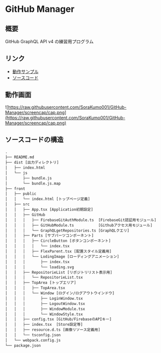 # GitHub Manager

## 概要

GitHub GraphQL API v4 の練習用プログラム

## リンク

- [動作サンプル](https://sorakumo001.github.io/GitHub-Manager/dist/)
- [ソースコード](https://github.com/SoraKumo001/GitHub-Manager)

## 動作画面

![https://raw.githubusercontent.com/SoraKumo001/GitHub-Manager/screencap/cap.png](https://raw.githubusercontent.com/SoraKumo001/GitHub-Manager/screencap/cap.png)

## ソースコードの構造

```txt
.
├── README.md
├── dist [出力ディレクトリ]
│   ├── index.html
│   └── js
│       ├── bundle.js
│       └── bundle.js.map
├── front
│   ├── public
│   │   └── index.html [トップページ定義]
│   ├── src
│   │   ├── App.tsx [Application初期設定]
│   │   ├── GitHub
│   │   │   ├── FirebaseGitAuthModule.ts  [FirebaseGit認証用モジュール]
│   │   │   ├── GitHubModule.ts           [Githubアクセス用モジュール]
│   │   │   └── GraphQLgetRepositories.ts [GraphQLクエリ]
│   │   ├── Parts [サブパーツコンポーネント]
│   │   │   ├── CircleButton [ボタンコンポーネント]
│   │   │   │   └── index.tsx
│   │   │   ├── FlexParent.tsx [配置スタイル定義用]
│   │   │   └── LodingImage [ローディングアニメーション]
│   │   │       ├── index.tsx
│   │   │       └── loading.svg
│   │   ├── RepositorieList [リポジトリリスト表示用]
│   │   │   └── RepositorieList.tsx
│   │   ├── TopArea [トップエリア]
│   │   │   ├── TopArea.tsx
│   │   │   └── Window [ログイン/ログアウトウインドウ]
│   │   │       ├── LoginWindow.tsx
│   │   │       ├── LogoutWindow.tsx
│   │   │       ├── WindowModule.tsx
│   │   │       └── WindowStyle.tsx
│   │   ├── config.tsx [GitHub/FirebaseのAPIキー]
│   │   ├── index.tsx  [Store設定等]
│   │   ├── resource.d.ts [画像リソース定義用]
│   │   └── tsconfig.json
│   └── webpack.config.js
└── package.json
```
